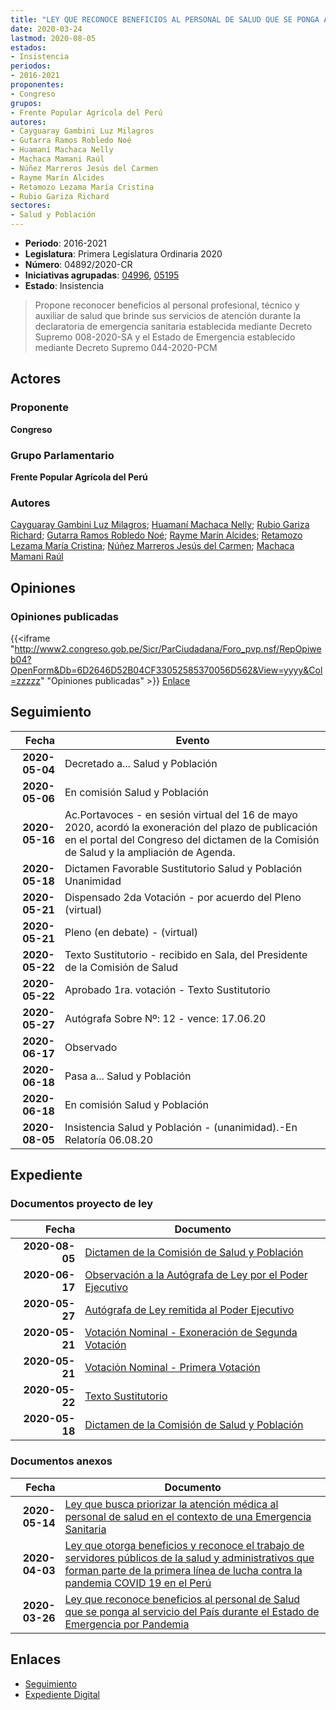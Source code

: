 ```yaml
---
title: "LEY QUE RECONOCE BENEFICIOS AL PERSONAL DE SALUD QUE SE PONGA AL SERVICIO DEL PAÍS DURANTE EL ESTADO DE EMERGENCIA POR PANDEMIA"
date: 2020-03-24
lastmod: 2020-08-05
estados:
- Insistencia
periodos:
- 2016-2021
proponentes:
- Congreso
grupos:
- Frente Popular Agrícola del Perú
autores:
- Cayguaray Gambini Luz Milagros
- Gutarra Ramos Robledo Noé
- Huamaní Machaca Nelly
- Machaca Mamani Raúl
- Núñez Marreros Jesús del Carmen
- Rayme Marín Alcides
- Retamozo Lezama María Cristina
- Rubio Gariza Richard
sectores:
- Salud y Población
---
```

- **Periodo**: 2016-2021
- **Legislatura**: Primera Legislatura Ordinaria 2020
- **Número**: 04892/2020-CR
- **Iniciativas agrupadas**: [04996](../../04900/04996), [05195](../../05100/05195)
- **Estado**: Insistencia

> Propone reconocer beneficios al personal profesional, técnico y auxiliar de salud que brinde sus servicios de atención durante la declaratoria de emergencia sanitaria establecida mediante Decreto Supremo 008-2020-SA y el Estado de Emergencia establecido mediante Decreto Supremo 044-2020-PCM


## Actores

### Proponente

**Congreso**

### Grupo Parlamentario

**Frente Popular Agrícola del Perú**

### Autores

[Cayguaray Gambini Luz Milagros](mailto:mailto:lcayguaray@congreso.gob.pe); [Huamaní Machaca Nelly](mailto:mailto:nhuamani@congreso.gob.pe); [Rubio Gariza Richard](mailto:mailto:rrubio@congreso.gob.pe); [Gutarra Ramos Robledo Noé](mailto:mailto:rgutarra@congreso.gob.pe); [Rayme Marín Alcides](mailto:mailto:arayme@congreso.gob.pe); [Retamozo Lezama María Cristina](mailto:mailto:mretamozo@congreso.gob.pe); [Núñez Marreros Jesús del Carmen](mailto:mailto:jnunez@congreso.gob.pe); [Machaca Mamani Raúl](mailto:mailto:rmachaca@congreso.gob.pe)

## Opiniones

### Opiniones publicadas

{{<iframe "http://www2.congreso.gob.pe/Sicr/ParCiudadana/Foro_pvp.nsf/RepOpiweb04?OpenForm&Db=6D2646D52B04CF33052585370056D562&View=yyyy&Col=zzzzz" "Opiniones publicadas" >}}
[Enlace](http://www2.congreso.gob.pe/Sicr/ParCiudadana/Foro_pvp.nsf/RepOpiweb04?OpenForm&Db=6D2646D52B04CF33052585370056D562&View=yyyy&Col=zzzzz)


## Seguimiento

| Fecha | Evento |
|------:|--------|
| **2020-05-04** | Decretado a... Salud y Población |
| **2020-05-06** | En comisión Salud y Población |
| **2020-05-16** | Ac.Portavoces - en sesión virtual del 16 de mayo 2020, acordó la exoneración del plazo de publicación en el portal del Congreso del dictamen de la Comisión de Salud y la ampliación de Agenda. |
| **2020-05-18** | Dictamen Favorable Sustitutorio Salud y Población Unanimidad |
| **2020-05-21** | Dispensado 2da Votación - por acuerdo del Pleno (virtual) |
| **2020-05-21** | Pleno (en debate) - (virtual) |
| **2020-05-22** | Texto Sustitutorio - recibido en Sala, del Presidente de la Comisión de Salud |
| **2020-05-22** | Aprobado 1ra. votación - Texto Sustitutorio |
| **2020-05-27** | Autógrafa Sobre Nº: 12 - vence: 17.06.20 |
| **2020-06-17** | Observado |
| **2020-06-18** | Pasa a... Salud y Población |
| **2020-06-18** | En comisión Salud y Población |
| **2020-08-05** | Insistencia Salud y Población - (unanimidad).-En Relatoría 06.08.20 |

## Expediente

### Documentos proyecto de ley

| Fecha | Documento |
|------:|-----------|
| **2020-08-05** | [Dictamen de la Comisión de Salud y Población](http://www.leyes.congreso.gob.pe/Documentos/2016_2021/Dictamenes/Proyectos_de_Ley/04892DC21MAY20200805.pdf) |
| **2020-06-17** | [Observación a la Autógrafa de Ley por el Poder Ejecutivo](http://www.leyes.congreso.gob.pe/Documentos/2016_2021/Observacion_a_la_Autografa/OBAU04892-20200617.pdf) |
| **2020-05-27** | [Autógrafa de Ley remitida al Poder Ejecutivo](http://www.leyes.congreso.gob.pe/Documentos/2016_2021/Autografas/Ley_y_de_Resolucion_Legislativa/AU0489220200527.pdf) |
| **2020-05-21** | [Votación Nominal - Exoneración de Segunda Votación](http://www.leyes.congreso.gob.pe/Documentos/2016_2021/Asistencia_y_Votacion/Proyectos_de_Ley/Exoneracion_de_Segunda_Votacion/AVESV04892-20200521.pdf) |
| **2020-05-21** | [Votación Nominal - Primera Votación](http://www.leyes.congreso.gob.pe/Documentos/2016_2021/Asistencia_y_Votacion/Proyectos_de_Ley/AV04892-20200521.pdf) |
| **2020-05-22** | [Texto Sustitutorio](http://www.leyes.congreso.gob.pe/Documentos/2016_2021/Texto_Sustitutorio/Proyectos_de_Ley/TS04892_20200522.pdf) |
| **2020-05-18** | [Dictamen de la Comisión de Salud y Población](http://www.leyes.congreso.gob.pe/Documentos/2016_2021/Dictamenes/Proyectos_de_Ley/04892DC21MAY-20200518.pdf) |

### Documentos anexos

| Fecha | Documento |
|------:|-----------|
| **2020-05-14** | [Ley que busca priorizar la atención médica al personal de salud en el contexto de una Emergencia Sanitaria](http://www.leyes.congreso.gob.pe/Documentos/2016_2021/Proyectos_de_Ley_y_de_Resoluciones_Legislativas/PL05195-20200514.pdf) |
| **2020-04-03** | [Ley que otorga beneficios y reconoce el trabajo de servidores públicos de la salud y administrativos que forman parte de la primera línea de lucha contra la pandemia COVID 19 en el Perú](http://www.leyes.congreso.gob.pe/Documentos/2016_2021/Proyectos_de_Ley_y_de_Resoluciones_Legislativas/PL04996-20200403..pdf) |
| **2020-03-26** | [Ley que reconoce beneficios al personal de Salud que se ponga al servicio del País durante el Estado de Emergencia por Pandemia](http://www.leyes.congreso.gob.pe/Documentos/2016_2021/Proyectos_de_Ley_y_de_Resoluciones_Legislativas/PL04892-20200324..pdf) |

## Enlaces

- [Seguimiento](http://www2.congreso.gob.pe/Sicr/TraDocEstProc/CLProLey2016.nsf/f7fff46988ca05b1052578e100829cc7/6c2e61275048210c05258537006ea03f?OpenDocument)
- [Expediente Digital](http://www2.congreso.gob.pe/Sicr/TraDocEstProc/Expvirt_2011.nsf/visbusqptramdoc1621/04892?opendocument)

